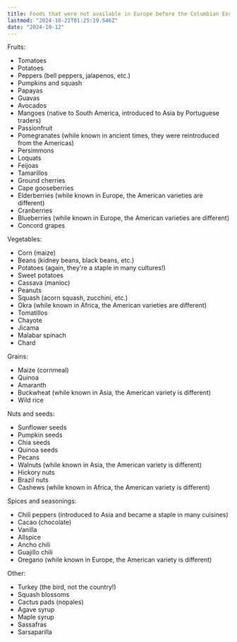```yaml
---
title: Foods that were not available in Europe before the Columbian Exchange
lastmod: "2024-10-21T01:25:19.546Z"
date: "2024-10-12"
---
```


Fruits:

- Tomatoes
- Potatoes
- Peppers (bell peppers, jalapenos, etc.)
- Pumpkins and squash
- Papayas
- Guavas
- Avocados
- Mangoes (native to South America, introduced to Asia by Portuguese traders)
- Passionfruit
- Pomegranates (while known in ancient times, they were reintroduced from the Americas)
- Persimmons
- Loquats
- Feijoas
- Tamarillos
- Ground cherries
- Cape gooseberries
- Elderberries (while known in Europe, the American varieties are different)
- Cranberries
- Blueberries (while known in Europe, the American varieties are different)
- Concord grapes

Vegetables:

- Corn (maize)
- Beans (kidney beans, black beans, etc.)
- Potatoes (again, they're a staple in many cultures!)
- Sweet potatoes
- Cassava (manioc)
- Peanuts
- Squash (acorn squash, zucchini, etc.)
- Okra (while known in Africa, the American varieties are different)
- Tomatillos
- Chayote
- Jicama
- Malabar spinach
- Chard

Grains:

- Maize (cornmeal)
- Quinoa
- Amaranth
- Buckwheat (while known in Asia, the American variety is different)
- Wild rice

Nuts and seeds:

- Sunflower seeds
- Pumpkin seeds
- Chia seeds
- Quinoa seeds
- Pecans
- Walnuts (while known in Asia, the American variety is different)
- Hickory nuts
- Brazil nuts
- Cashews (while known in Africa, the American variety is different)

Spices and seasonings:

- Chili peppers (introduced to Asia and became a staple in many cuisines)
- Cacao (chocolate)
- Vanilla
- Allspice
- Ancho chili
- Guajillo chili
- Oregano (while known in Europe, the American variety is different)

Other:

- Turkey (the bird, not the country!)
- Squash blossoms
- Cactus pads (nopales)
- Agave syrup
- Maple syrup
- Sassafras
- Sarsaparilla
